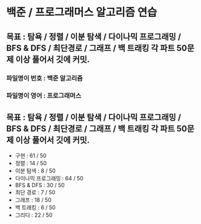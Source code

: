 
# 백준 / 프로그래머스 알고리즘 연습

## 목표 : 탐욕 / 정렬 / 이분 탐색 / 다이나믹 프로그래밍 / BFS & DFS / 최단경로 / 그래프 / 백 트래킹  각 파트 50문제 이상 풀어서 깃에 커밋.

### 파일명이 번호 : 백준 알고리즘
### 파일명이 영어 : 프로그래머스


## 목표 : 탐욕 / 정렬 / 이분 탐색 / 다이나믹 프로그래밍 / BFS & DFS / 최단경로 / 그래프 / 백 트래킹  각 파트 50문제 이상 풀어서 깃에 커밋.


- 구현              : 61 / 50
- 정렬              : 14 / 50
- 이분 탐색          : 8 / 50
- 다이나믹 프로그래밍   : 64 / 50
- BFS & DFS        : 30 / 50
- 최단 경로          : 7 / 50
- 그래프             : 18 / 50
- 백 트래킹          : 6 / 50
- 그리디             : 22 / 50

